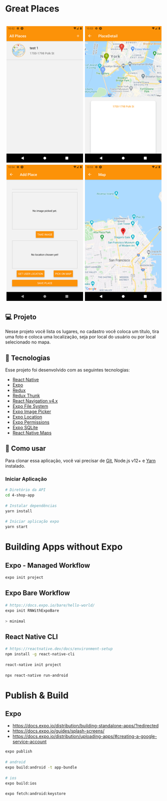 # Great Places

<h1 align="center">
    <img alt="Places list" title="Places list" src=".github/placesList.png" width="245px" />
    <img alt="Places detail" title="Places detail" src=".github/placesDetail.png" width="245px" />
    <img alt="New place" title="New place" src=".github/newPlace.png" width="245px" />
    <img alt="Map" title="Map" src=".github/map.png" width="245px" />
</h1>

## 💻 Projeto

Nesse projeto você lista os lugares, no cadastro você coloca um título, tira uma foto e coloca uma localização, seja por local do usuário ou por local selecionado no mapa.

## :rocket: Tecnologias

Esse projeto foi desenvolvido com as seguintes tecnologias:

- [React Native](https://reactnative.dev)
- [Expo](https://expo.io/)
- [Redux](https://redux.js.org)
- [Redux Thunk](https://github.com/reduxjs/redux-thunk)
- [React Navigation v4.x](https://reactnavigation.org/docs/4.x/getting-started)
- [Expo File System](https://docs.expo.io/versions/latest/sdk/filesystem/)
- [Expo Image Picker](https://docs.expo.io/versions/latest/sdk/imagepicker/)
- [Expo Location](https://docs.expo.io/versions/latest/sdk/location/)
- [Expo Permissions](https://docs.expo.io/versions/latest/sdk/permissions/)
- [Expo SQLite](https://docs.expo.io/versions/latest/sdk/sqlite/)
- [React Native Maps](https://github.com/react-native-maps/react-native-maps)

## 🔨 Como usar

Para clonar essa aplicação, você vai precisar de [Git](https://git-scm.com/), Node.js v12+ e [Yarn](https://yarnpkg.com/) instalado.

### Iniciar Aplicação

```bash
# Diretório da API
cd 4-shop-app

# Instalar dependências
yarn install

# Iniciar aplicação expo
yarn start
```

# Building Apps without Expo

## Expo - Managed Workflow

```bash
expo init project
```

## Expo Bare Workflow

```bash
# https://docs.expo.io/bare/hello-world/
expo init RNWithExpoBare

> minimal
```

## React Native CLI

```bash
# https://reactnative.dev/docs/environment-setup
npm install -g react-native-cli

react-native init project

npx react-native run-android
```

# Publish & Build

## Expo

- https://docs.expo.io/distribution/building-standalone-apps/?redirected
- https://docs.expo.io/guides/splash-screens/
- https://docs.expo.io/distribution/uploading-apps/#creating-a-google-service-account

```bash
expo publish

# android
expo build:android -t app-bundle

# ios
expo build:ios

expo fetch:android:keystore
```
